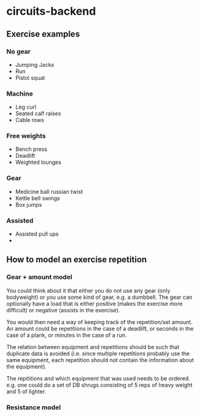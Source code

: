 # circuits-backend

## Exercise examples

### No gear
* Jumping Jacks
* Run
* Pistol squat

### Machine
* Leg curl
* Seated calf raises
* Cable rows

### Free weights
* Bench press
* Deadlift
* Weighted lounges

### Gear
* Medicine ball russian twist
* Kettle bell swings
* Box jumps

### Assisted
* Assisted pull ups
* 


## How to model an exercise repetition
### Gear + amount model
You could think about it that either you do not use any gear (only bodyweight) or you use some kind of gear, e.g. a dumbbell. The gear can optionally have a load that is either positive (makes the exercise more difficult) or negative (assists in the exercise).

You would then need a way of keeping track of the repetition/set amount. An amount could be repetitions in the case of a deadlift, or seconds in the case of a plank, or minutes in the case of a run.

The relation between equipment and repetitions should be such that duplicate data is avoided (i.e. since multiple repetitions probably use the same equipment, each repetition should not contain the information about the equipment).

The repititions and which equipment that was used needs to be ordered. e.g. one could do a set of DB shrugs consisting of 5 reps of heavy weight and 5 of lighter.

### Resistance model
